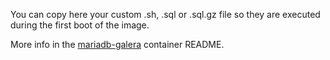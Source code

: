You can copy here your custom .sh, .sql or .sql.gz file so they are executed during the first boot of the image.

More info in the [mariadb-galera](https://github.com/bitnami/containers/tree/main/bitnami/mariadb-galera#initializing-a-new-instance) container README.
